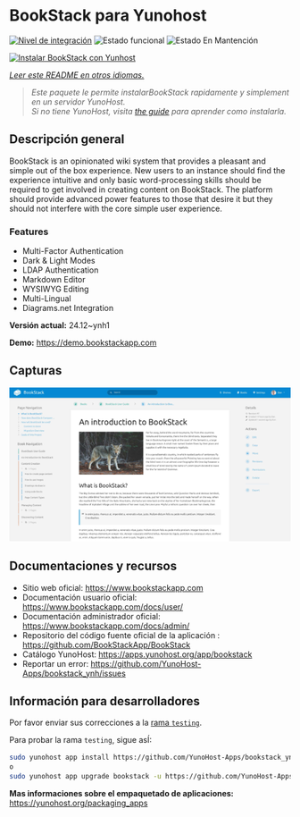 <!--
Este archivo README esta generado automaticamente<https://github.com/YunoHost/apps/tree/master/tools/readme_generator>
No se debe editar a mano.
-->

# BookStack para Yunohost

[![Nivel de integración](https://apps.yunohost.org/badge/integration/bookstack)](https://ci-apps.yunohost.org/ci/apps/bookstack/)
![Estado funcional](https://apps.yunohost.org/badge/state/bookstack)
![Estado En Mantención](https://apps.yunohost.org/badge/maintained/bookstack)

[![Instalar BookStack con Yunhost](https://install-app.yunohost.org/install-with-yunohost.svg)](https://install-app.yunohost.org/?app=bookstack)

*[Leer este README en otros idiomas.](./ALL_README.md)*

> *Este paquete le permite instalarBookStack rapidamente y simplement en un servidor YunoHost.*  
> *Si no tiene YunoHost, visita [the guide](https://yunohost.org/install) para aprender como instalarla.*

## Descripción general

BookStack is an opinionated wiki system that provides a pleasant and simple out of the box experience. New users to an instance should find the experience intuitive and only basic word-processing skills should be required to get involved in creating content on BookStack. The platform should provide advanced power features to those that desire it but they should not interfere with the core simple user experience.

### Features

- Multi-Factor Authentication
- Dark & Light Modes
- LDAP Authentication
- Markdown Editor
- WYSIWYG Editing
- Multi-Lingual
- Diagrams.net Integration


**Versión actual:** 24.12~ynh1

**Demo:** <https://demo.bookstackapp.com>

## Capturas

![Captura de BookStack](./doc/screenshots/screenshot.png)

## Documentaciones y recursos

- Sitio web oficial: <https://www.bookstackapp.com>
- Documentación usuario oficial: <https://www.bookstackapp.com/docs/user/>
- Documentación administrador oficial: <https://www.bookstackapp.com/docs/admin/>
- Repositorio del código fuente oficial de la aplicación : <https://github.com/BookStackApp/BookStack>
- Catálogo YunoHost: <https://apps.yunohost.org/app/bookstack>
- Reportar un error: <https://github.com/YunoHost-Apps/bookstack_ynh/issues>

## Información para desarrolladores

Por favor enviar sus correcciones a la [rama `testing`](https://github.com/YunoHost-Apps/bookstack_ynh/tree/testing).

Para probar la rama `testing`, sigue asÍ:

```bash
sudo yunohost app install https://github.com/YunoHost-Apps/bookstack_ynh/tree/testing --debug
o
sudo yunohost app upgrade bookstack -u https://github.com/YunoHost-Apps/bookstack_ynh/tree/testing --debug
```

**Mas informaciones sobre el empaquetado de aplicaciones:** <https://yunohost.org/packaging_apps>
